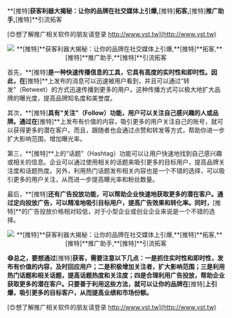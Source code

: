 **[推特]**获客利器大揭秘：让你的品牌在社交媒体上引爆,**[推特]**拓客,**[推特]**推广助手,**[推特]**引流拓客

[😍想了解推广相关软件的朋友请登录 http://www.vst.tw](http://www.vst.tw)

 <center><img src="https://vst.tw/MP4/tuiguang/png/7.png" alt="**[推特]**获客利器大揭秘：让你的品牌在社交媒体上引爆,**[推特]**拓客,**[推特]**推广助手,**[推特]**引流拓客"></center>

首先，**[推特]**是一种快速传播信息的工具，它具有高度的实时性和即时性。因此，在**[推特]**上发布的消息可以迅速被用户看到，并且可以通过“转发”（Retweet）的方式迅速传播到更多的用户。这种传播方式可以极大地扩大品牌的曝光度，提高品牌知名度和美誉度。

其次，**[推特]**具有“关注”（Follow）功能，用户可以关注自己感兴趣的人或品牌。通过在**[推特]**上发布有价值的内容，吸引更多的用户关注自己的账号，就可以获得更多的潜在客户。而且，跟随者也会通过点赞和转发等方式，帮助你进一步扩大影响范围，增加曝光率。

第三，**[推特]**上的“话题”（Hashtag）功能可以让用户快速地找到自己感兴趣或相关的信息。企业可以通过使用相关的话题来吸引更多的目标用户，提高品牌关注度和话题热度。另外，利用热门话题发布相关内容也是一个不错的选择，可以吸引更多的用户关注，从而进一步提高曝光率和粉丝数量。

最后，**[推特]**还有广告投放功能，可以帮助企业快速地获取更多的潜在客户。通过定向投放广告，可以精准地吸引目标用户，提高广告效果和转化率。同时，**[推特]**的广告投放价格相对较低，对于小型企业或创业企业来说是一个不错的选择。

 <center><img src="https://vst.tw/MP4/tuiguang/png/2.png" alt="**[推特]**获客利器大揭秘：让你的品牌在社交媒体上引爆,**[推特]**拓客,**[推特]**推广助手,**[推特]**引流拓客"></center>

**😄总之，要想通过**[推特]**获客，需要注意以下几点：一是抓住实时性和即时性，发布有价值的内容，及时回应用户；二是积极增加关注者，扩大影响范围；三是利用热门话题和相关话题，提高话题热度和关注度；四是合理利用广告投放，帮助企业获取更多的潜在客户。只要善于利用这些方法，就可以让你的品牌在**[推特]**上引爆，吸引更多的目标客户，从而提高业绩和市场份额。**

[😍想了解推广相关软件的朋友请登录 http://www.vst.tw](http://www.vst.tw)



